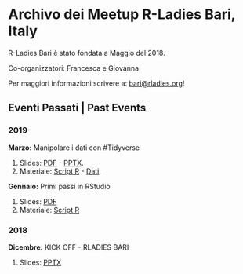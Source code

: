 # Archivo dei Meetup R-Ladies Bari, Italy

R-Ladies Bari è stato fondata a Maggio del 2018.

Co-organizzatori: Francesca e Giovanna

Per maggiori informazioni scrivere a: bari@rladies.org!


## Eventi Passati | Past Events


### 2019
**Marzo:** Manipolare i dati con #Tidyverse
1. Slides: [PDF]() - [PPTX]().
2. Materiale: [Script R](https://github.com/rladies/meetup-presentations_bari/blob/master/201902%20-%20Feb/Script/dyplr_function.R) - [Dati](https://github.com/rladies/meetup-presentations_bari/blob/master/201902%20-%20Feb/dataset/Employee%20Diversity%20in%20Tech.csv).

**Gennaio:** Primi passi in RStudio 
1. Slides: [PDF](https://github.com/rladies/meetup-presentations_bari/blob/master/201901%20-%20Gen/PrimiPassiRStudio.pdf)
2. Materiale: [Script R](https://github.com/rladies/meetup-presentations_bari/tree/master/201901%20-%20Gen/R-Ladies%20script)



### 2018
**Dicembre:** KICK OFF - RLADIES BARI
1. Slides: [PPTX](https://github.com/rladies/meetup-presentations_bari/blob/master/20181203_Kickoff/KICKOFF%20EVENT%20R-Ladies%20Bari.pptx)
        

